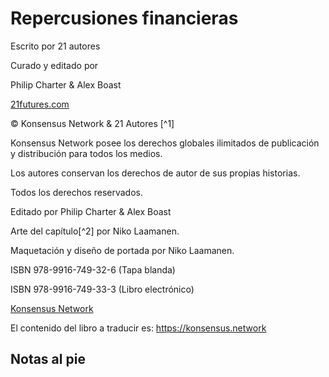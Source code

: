 # Repercusiones financieras

Escrito por 21 autores

Curado y editado por

Philip Charter & Alex Boast

[21futures.com](http://21futures.com)

© Konsensus Network & 21 Autores [^1]

Konsensus Network posee los derechos globales ilimitados de publicación y distribución para todos los medios.

Los autores conservan los derechos de autor de sus propias historias.

Todos los derechos reservados.

Editado por Philip Charter & Alex Boast

Arte del capítulo[^2] por Niko Laamanen.

Maquetación y diseño de portada por Niko Laamanen.

ISBN 978-9916-749-32-6 (Tapa blanda)

ISBN 978-9916-749-33-3 (Libro electrónico)

[Konsensus Network](https://konsensus.network)

El contenido del libro a traducir es: <https://konsensus.network>

## Notas al pie